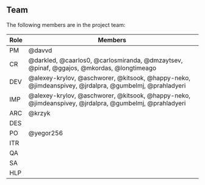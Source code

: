 ## Team

The following members are in the project team:

Role | Members
---|---
PM | @davvd
CR | @darkled, @caarlos0, @carlosmiranda, @dmzaytsev, @pinaf, @ggajos, @mkordas, @longtimeago
DEV | @alexey-krylov, @aschworer, @kitsook, @happy-neko, @jimdeanspivey, @jrdalpra, @gumbelmj, @prahladyeri
IMP | @alexey-krylov, @aschworer, @kitsook, @happy-neko, @jimdeanspivey, @jrdalpra, @gumbelmj, @prahladyeri
ARC | @krzyk
DES | 
PO | @yegor256
ITR | 
QA | 
SA | 
HLP | 

